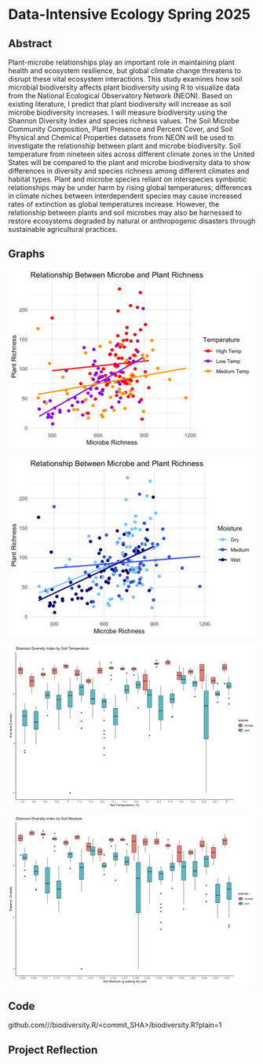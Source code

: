 # Data-Intensive Ecology Spring 2025

## Abstract
<p>Plant-microbe relationships play an important role in maintaining plant health and ecosystem resilience, but global climate change threatens to disrupt these vital ecosystem interactions. This study examines how soil microbial biodiversity affects plant biodiversity using R to visualize data from the National Ecological Observatory Network (NEON). Based on existing literature, I predict that plant biodiversity will increase as soil microbe biodiversity increases. I will measure biodiversity using the Shannon Diversity Index and species richness values. The Soil Microbe Community Composition, Plant Presence and Percent Cover, and Soil Physical and Chemical Properties datasets from NEON will be used to investigate the relationship between plant and microbe biodiversity. Soil temperature from nineteen sites across different climate zones in the United States will be compared to the plant and microbe biodiversity data to show differences in diversity and species richness among different climates and habitat types. Plant and microbe species reliant on interspecies symbiotic relationships may be under harm by rising global temperatures; differences in climate niches between interdependent species may cause increased rates of extinction as global temperatures increase. However, the relationship between plants and soil microbes may also be harnessed to restore ecosystems degraded by natural or anthropogenic disasters through sustainable agricultural practices.</p>

## Graphs

![Rplot51.png!](/Rplot51.png "Relationship Between Plant and Microbe Richness")

![Rplot47.png!](/Rplot47.png "Relationship Between Plant and Microbe Richness")

![boxplot_temp.png!](/boxplot_temp.png "Shannon Diversity Index by Soil Temperature")

![boxplot_moisture.png!](/boxplot_moisture.png "Shannon Diversity Index by Soil Moisture")

## Code

github.com/<clairemcklin>/<repository>/biodiversity.R/<commit_SHA>/biodiversity.R?plain=1

## Project Reflection

